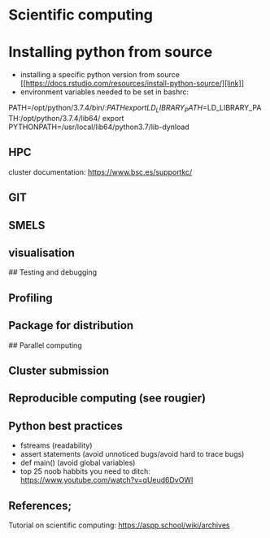 

# Scientific computing

# Installing python from source
- installing a specific python version from source [[https://docs.rstudio.com/resources/install-python-source/][link]]
- environment variables needed to be set in bashrc:

PATH=/opt/python/3.7.4/bin/:$PATH
export LD_LIBRARY_PATH=$LD_LIBRARY_PATH:/opt/python/3.7.4/lib64/
export PYTHONPATH=/usr/local/lib64/python3.7/lib-dynload

## HPC

cluster documentation: https://www.bsc.es/supportkc/

## GIT

## SMELS

## visualisation

## Testing and debugging

## Profiling

## Package for distribution

## Parallel computing

## Cluster submission

## Reproducible computing (see rougier)

## Python best practices

- fstreams (readability)
- assert statements (avoid unnoticed bugs/avoid hard to trace bugs)
- def main() (avoid global variables)
- top 25 noob habbits you need to ditch: https://www.youtube.com/watch?v=qUeud6DvOWI


## References;

Tutorial on scientific computing:
https://aspp.school/wiki/archives
